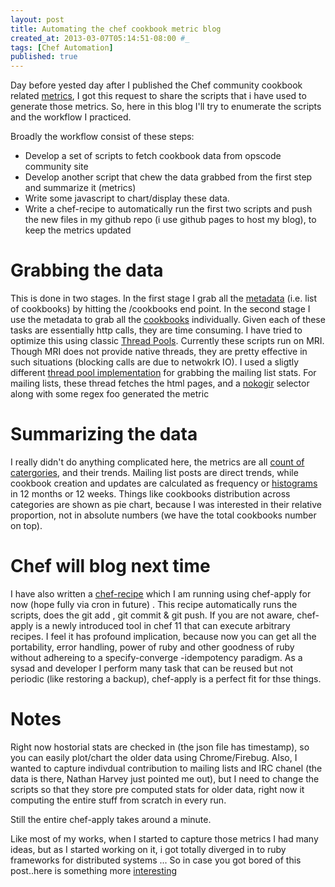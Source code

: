 ```yaml
---
layout: post
title: Automating the chef cookbook metric blog
created_at: 2013-03-07T05:14:51-08:00 #_
tags: [Chef Automation]
published: true
---
```


Day before yested day after I published the Chef community cookbook related [metrics](http://ranjib.com/2013/03/05/community-cookbooks-at-a-glance/), I got this
request to share the scripts that i have used to generate those metrics. So, here in this blog I'll try to enumerate the scripts and the workflow I practiced.

Broadly the workflow consist of these steps:

* Develop a set of scripts to fetch cookbook data from opscode community site
* Develop another script that chew the data grabbed from the first step and summarize it (metrics)
* Write some javascript to chart/display these data.
* Write a chef-recipe to automatically run the first two scripts and push the new files in my github repo (i use github pages to host my blog), to keep the metrics updated


Grabbing the data
====
This is done in two stages. In  the first stage I grab all the [metadata](https://github.com/ranjib/ranjib.github.com/blob/master/scripts/cookbook_data_fetcher.rb#L26)
(i.e. list of cookbooks) by hitting the /cookbooks end point. 
In the second stage I use the metadata to grab all the [cookbooks](https://github.com/ranjib/ranjib.github.com/blob/master/scripts/cookbook_data_fetcher.rb#L46) individually. 
Given each of these tasks are essentially http calls,
they are time consuming. I have tried to optimize this using classic [Thread Pools](https://github.com/ranjib/ranjib.github.com/blob/master/scripts/thread_pool.rb). 
Currently these scripts run on MRI. Though MRI does not
provide native threads, they are pretty effective in such situations (blocking calls are due to netwokrk IO). I used a sligtly different 
[thread pool implementation]( https://github.com/ranjib/ranjib.github.com/blob/master/scripts/mail_stats.rb) for grabbing the mailing list stats. For mailing lists, these
thread fetches the html pages, and a [nokogir](https://github.com/ranjib/ranjib.github.com/blob/master/scripts/mail_stats.rb#L30) selector along with some regex foo generated the
metric


Summarizing the data
====
I really didn't do anything complicated here, the metrics are all [count of catergories](https://github.com/ranjib/ranjib.github.com/blob/master/scripts/stats.rb), 
and their trends. Mailing list posts are direct trends, while cookbook creation and updates are calculated as frequency or
[histograms](https://github.com/ranjib/ranjib.github.com/blob/master/scripts/stats.rb#L84) in 12 months or 12 weeks. Things like cookbooks distribution across categories
are shown as pie chart, because I was interested in their relative proportion, not in absolute numbers (we have the total cookbooks number on top).

Chef will blog next time
====
I have also written a [chef-recipe](https://github.com/ranjib/ranjib.github.com/blob/master/shots/chef_metrics.rb) which I am running using 
chef-apply for now (hope fully via cron in future) . This recipe automatically runs the scripts, does the git add , git commit &  git push. 
If you are not aware, chef-apply
is a newly introduced tool in chef 11 that can execute arbitrary recipes. I feel it has profound implication, because now you can get all the portability, error handling,
power of ruby and other goodness of ruby without adhereing to a specify-converge -idempotency paradigm. As a sysad and developer I perform many task that can be reused but not periodic 
(like restoring a backup), chef-apply is a perfect fit for thse things.


Notes
====
Right now hostorial stats are checked in (the json file has timestamp), so you can easily plot/chart the older data using Chrome/Firebug.
Also, I wanted to capture indivdual contribution to mailing lists and IRC chanel (the data is there, Nathan Harvey just pointed me out), but I need
to change the scripts so that they store pre computed stats for older data, right now it computing the entire stuff from scratch in every run. 

Still the entire chef-apply takes around a minute. 

Like most of my works, when I started to capture those metrics I had many ideas, but as I started working on it, i got totally diverged in to ruby frameworks for
distributed systems ... So in case you got bored of this post..here is something more [interesting](http://www.slideshare.net/hungryblank/distributed-and-concurrent-programming-with-rabbitmq-and-eventmachine-rails-underground-2009)





